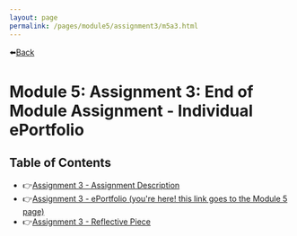 ```yaml
---
layout: page
permalink: /pages/module5/assignment3/m5a3.html
---
```


⬅️[Back](/pages/module5.html)

# Module 5: Assignment 3: End of Module Assignment - Individual ePortfolio

## Table of Contents

- 👉[Assignment 3 - Assignment Description](/pages/module5/assignment3/m5a3-description.html)
- 👉[Assignment 3 - ePortfolio (you're here! this link goes to the Module 5 page)](/pages/module5.html)
- 👉[Assignment 3 - Reflective Piece](/pages/module5/assignment3/tw-m5a3-reflective-piece.html)
